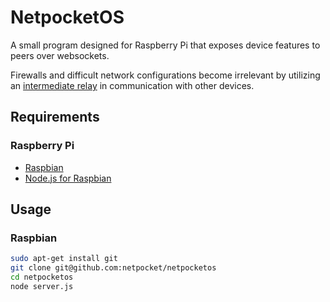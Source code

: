 # NetpocketOS

A small program designed for Raspberry Pi that exposes device features
to peers over websockets.

Firewalls and difficult network configurations become irrelevant
by utilizing an [intermediate
relay](https://github.com/netpocket/ncc-relay) in communication with other devices.

## Requirements

### Raspberry Pi

* [Raspbian](http://www.raspbian.org/)
* [Node.js for Raspbian](https://gist.github.com/adammw/3245130)

## Usage

### Raspbian

```bash
sudo apt-get install git
git clone git@github.com:netpocket/netpocketos
cd netpocketos
node server.js
```

